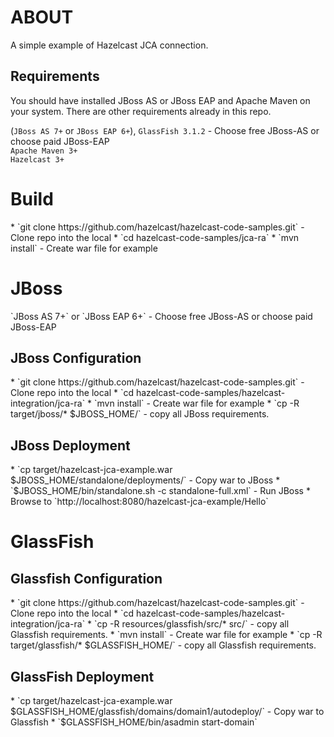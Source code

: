 <h1>ABOUT</h1>
A simple example of Hazelcast JCA connection.
 
<h2>Requirements</h2>
You should have installed JBoss AS or JBoss EAP and Apache Maven on your system. There are other requirements already in this repo.


(`JBoss AS 7+` or `JBoss EAP 6+`), `GlassFish 3.1.2` - Choose free JBoss-AS or choose paid JBoss-EAP<br />
`Apache Maven 3+`<br />
`Hazelcast 3+`<br />

<h1>Build</h1>
* `git clone https://github.com/hazelcast/hazelcast-code-samples.git` - Clone repo into the local
* `cd hazelcast-code-samples/jca-ra`
* `mvn install` - Create war file for example

<h1>JBoss</h1>
`JBoss AS 7+` or `JBoss EAP 6+` - Choose free JBoss-AS or choose paid JBoss-EAP<br />

<h2>JBoss Configuration</h2>
* `git clone https://github.com/hazelcast/hazelcast-code-samples.git` - Clone repo into the local
* `cd hazelcast-code-samples/hazelcast-integration/jca-ra`
* `mvn install` - Create war file for example
* `cp -R target/jboss/* $JBOSS_HOME/` - copy all JBoss requirements.

<h2>JBoss Deployment</h2>
* `cp target/hazelcast-jca-example.war $JBOSS_HOME/standalone/deployments/` - Copy war to JBoss
* `$JBOSS_HOME/bin/standalone.sh -c standalone-full.xml` - Run JBoss
* Browse to `http://localhost:8080/hazelcast-jca-example/Hello`

<h1>GlassFish</h1>
<h2>Glassfish Configuration</h2>
* `git clone https://github.com/hazelcast/hazelcast-code-samples.git` - Clone repo into the local
* `cd hazelcast-code-samples/hazelcast-integration/jca-ra`
* `cp -R resources/glassfish/src/* src/` - copy all Glassfish requirements.
* `mvn install` - Create war file for example
* `cp -R target/glassfish/* $GLASSFISH_HOME/` - copy all Glassfish requirements.

<h2>GlassFish Deployment</h2>
* `cp target/hazelcast-jca-example.war $GLASSFISH_HOME/glassfish/domains/domain1/autodeploy/` - Copy war to Glassfish
* `$GLASSFISH_HOME/bin/asadmin start-domain`
